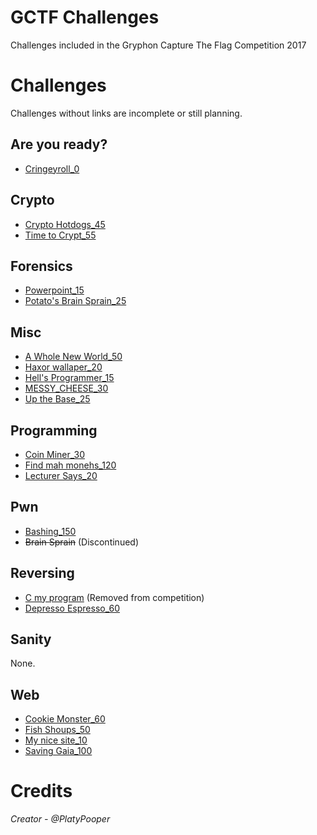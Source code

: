 # GCTF Challenges
Challenges included in the Gryphon Capture The Flag Competition 2017

# Challenges
Challenges without links are incomplete or still planning.

## Are you ready?
- [Cringeyroll_0](Cringeyroll_0)

## Crypto
- [Crypto Hotdogs_45](Crypto%20Hotdogs_45)
- [Time to Crypt_55](Time%20to%20Crypt_55)

## Forensics
- [Powerpoint_15](Powerpoint_15)
- [Potato's Brain Sprain_25](Potato's%20Brain%20Sprain_25)

## Misc

- [A Whole New World_50](A%20Whole%20New%20World_50)
- [Haxor wallaper_20](Haxor%20wallpaper_20)
- [Hell's Programmer_15](Hell's%20Programmer_15)
- [MESSY_CHEESE_30](MESSY_CHEESE_30)
- [Up the Base_25](Up%20the%20Base_25)

## Programming
- [Coin Miner_30](Coin%20Miner_30)
- [Find mah monehs_120](Find%20mah%20monehs_120)
- [Lecturer Says_20](Lecturer%20Says_20)

## Pwn
- [Bashing_150](Bashing_150)
- ~~Brain Sprain~~ (Discontinued)

## Reversing
- [C my program](C%20my%20program) (Removed from competition)
- [Depresso Espresso_60](Depresso%20Espresso_60)

## Sanity
None.

## Web
- [Cookie Monster_60](Cookie%20Monster_60)
- [Fish Shoups_50](Fish%20Shoup_50)
- [My nice site_10](My%20nice%20site_10)
- [Saving Gaia_100](Saving%20Gaia_100)

# Credits
<i>Creator - @PlatyPooper</i>
